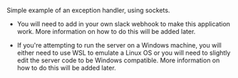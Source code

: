 Simple example of an exception handler, using sockets.

- You will need to add in your own slack webhook to make this application work. More information on how to do this will be added later.
  
- If you're attempting to run the server on a Windows machine, you will either need to use WSL to emulate a Linux OS or you will need to slightly edit the server code to be Windows compatible. More information on how to do this will be added later.
